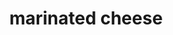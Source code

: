 ---
id: 5bb14c3dc032fe00144e9e85
servings:
notes:
directions: 'cut cheddar cheese and cream cheese into 1/4 inch slices
 then again in half.
using a small dish
 place cheese slices on end alternating cheddar and cream cheese.
make the marinade by combining sugar
 basil
 salt
 pepper
 oil
 vinegar
 pimento
 parsley
 onion and garlic.
pour marinade over cheese
 cover and refrigerate overnight.
serve with crackers.'
ingredients: '8 ounces sharp cheddar cheese
1 (8 ounce) package cream cheese
1 teaspoon sugar
3⁄4 teaspoon dried basil
1 dash salt (to taste)
1 dash black pepper (to taste)
1⁄2 cup olive oil
1⁄2 cup white wine vinegar
1 (2 ounce) jar diced pimentos
 drained
3 tablespoons chopped fresh parsley
3 tablespoons minced green onions
3 garlic cloves
 pressed'
rating: 4
ease: easy

category: appetizer
href: 'https: //www.geniuskitchen.com/recipe/marinated-cheese-appetizer-33501'
totalTime:
cookTime:
prepTime:
title: marinated cheese
path: /marinated-cheese
---